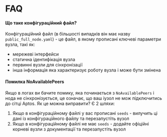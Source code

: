 # FAQ

#### Що таке конфігураційний файл?

Конфігураційний файл (в більшості випадків він має назву `public_full_node.yaml`) - це файл, в якому прописані ключеві параметри вузла, такі як:
+ мережеві інтерфейси
+ статична ідентифікація вузла
+ первинні вузли для сінхронізації
+ інша інформація яка характеризує роботу вузла і може бути змінена

#### Помилка NoAvailablePeers

Якщо в логах ви бачите помику, яка починається з `NoAvailablePeers` і нода не сінхронізується, це означає, що ваш іузол не мож підключитись до сітці Aptos.
Як це можна виправити? Є 2 шляхи:
1. Якщо в конфігураційному файлі у вас прописані `seeds` - вилучить ці дані із конфігураційного файлу та перезапустіть вузол
2. Якщо в конфігураційному файлі не має `seeds` - додайте офіційні корневі вузли з документації та перезапустіть вузол  